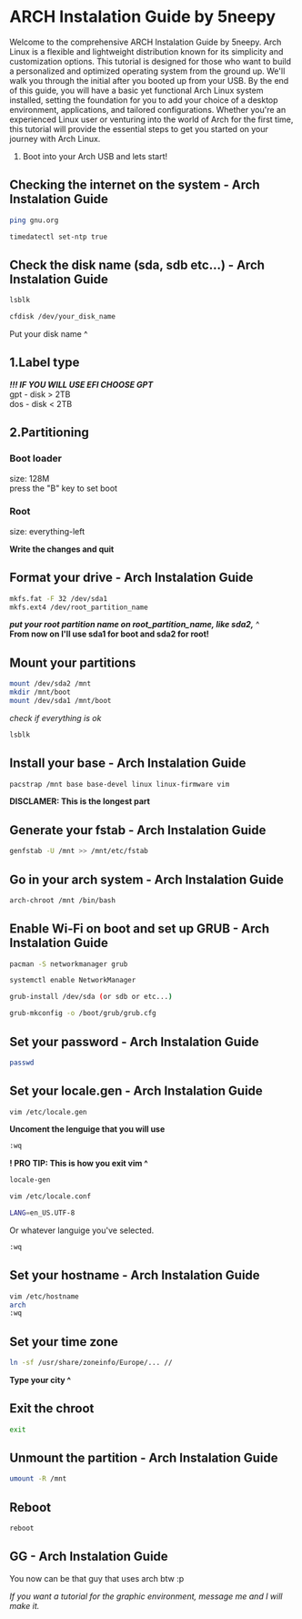 # ARCH Instalation Guide by 5neepy

Welcome to the comprehensive ARCH Instalation Guide by 5neepy. Arch Linux is a flexible and lightweight distribution known for its simplicity and customization options. This tutorial is designed for those who want to build a personalized and optimized operating system from the ground up. We'll walk you through the initial after you booted up from your USB. By the end of this guide, you will have a basic yet functional Arch Linux system installed, setting the foundation for you to add your choice of a desktop environment, applications, and tailored configurations. Whether you're an experienced Linux user or venturing into the world of Arch for the first time, this tutorial will provide the essential steps to get you started on your journey with Arch Linux.

1. Boot into your Arch USB and lets start!

## Checking the internet on the system - Arch Instalation Guide
```bash
ping gnu.org
```
```bash
timedatectl set-ntp true
```
## Check the disk name (sda, sdb etc...) - Arch Instalation Guide
```bash
lsblk
```
```bash
cfdisk /dev/your_disk_name
```
Put your disk name ^
## 1.Label type
***!!! IF YOU WILL USE EFI CHOOSE GPT***  
gpt - disk > 2TB  
dos - disk < 2TB

## 2.Partitioning

### Boot loader
size: 128M  
press the "B" key to set boot

### Root
size: everything-left

**Write the changes and quit**


## Format your drive - Arch Instalation Guide
``` bash
mkfs.fat -F 32 /dev/sda1 	
mkfs.ext4 /dev/root_partition_name
```
***put your root partition name on root_partition_name, like sda2,*** ^  
**From now on I'll use sda1 for boot and sda2 for root!**

## Mount your partitions

``` bash
mount /dev/sda2 /mnt
mkdir /mnt/boot
mount /dev/sda1 /mnt/boot
```

*check if everything is ok*

``` bash
lsblk
```

## Install your base - Arch Instalation Guide
``` bash
pacstrap /mnt base base-devel linux linux-firmware vim
```
**DISCLAMER: This is the longest part**  

## Generate your fstab - Arch Instalation Guide

``` bash
genfstab -U /mnt >> /mnt/etc/fstab
```

## Go in your arch system - Arch Instalation Guide
```bash
arch-chroot /mnt /bin/bash
```
## Enable Wi-Fi on boot and set up GRUB - Arch Instalation Guide
```bash
pacman -S networkmanager grub

systemctl enable NetworkManager

grub-install /dev/sda (or sdb or etc...)

grub-mkconfig -o /boot/grub/grub.cfg
```

## Set your password - Arch Instalation Guide

```bash
passwd
```

## Set your locale.gen - Arch Instalation Guide
```bash
vim /etc/locale.gen
```
**Uncoment the lenguige that you will use**
```bash
:wq
```
**! PRO TIP: This is how you exit vim ^**

```bash
locale-gen
```

```bash
vim /etc/locale.conf
```
```bash
LANG=en_US.UTF-8
```
Or whatever languige you've selected. 
```bash
:wq
```

## Set your hostname - Arch Instalation Guide

```bash
vim /etc/hostname
arch
:wq
```

## Set your time zone

```bash
ln -sf /usr/share/zoneinfo/Europe/... // 
```
**Type your city ^**  

## Exit the chroot

```bash
exit
```

## Unmount the partition - Arch Instalation Guide

```bash
umount -R /mnt
```
## Reboot

```bash
reboot
```
## GG - Arch Instalation Guide
You now can be that guy that uses arch btw :p

*If you want a tutorial for the graphic environment, message me and I will make it.*
